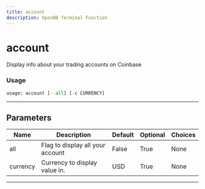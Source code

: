 ```yaml
---
title: account
description: OpenBB Terminal Function
---
```


# account

Display info about your trading accounts on Coinbase

### Usage 
```python
usage: account [--all] [-c CURRENCY]
```

---
## Parameters

| Name | Description | Default | Optional | Choices |
| ---- | ----------- | ------- | -------- | ------- |
| all | Flag to display all your account | False | True | None |
| currency | Currency to display value in. | USD | True | None |


---
